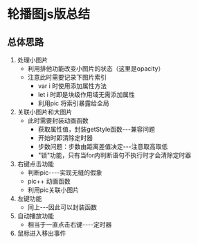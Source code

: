 # 轮播图js版总结

## 总体思路
1. 处理小图片
    - 利用排他功能改变小图片的状态（这里是opacity）
    - 注意此时需要记录下图片索引
      + var i 时使用添加属性方法
      + let i 时即是块级作用域无需添加属性
      + 利用pic 将索引暴露给全局
2. 关联小图片和大图片
    - 此时需要封装动画函数
       + 获取属性值，封装getStyle函数---兼容问题
       + 开始时即清除定时器
       + 步数问题：步数由距离差值决定---注意取高取低
       + "锁"功能，只有当for内判断语句不执行时才会清除定时器
3. 右键点击功能
    - 判断pic----实现无缝的假象
    - pic++ 动画函数
    - 利用pic关联小图片
4. 左键功能
    - 同上---因此可以封装函数
5. 自动播放功能
    - 相当于一直点击右键----定时器
6. 鼠标进入移出事件
